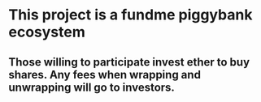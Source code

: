 # This project is a fundme piggybank ecosystem
## Those willing to participate invest ether to buy shares. Any fees when wrapping and unwrapping will go to investors.
